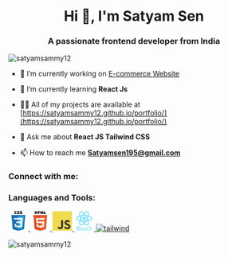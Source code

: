 <h1 align="center">Hi 👋, I'm Satyam Sen</h1>
<h3 align="center">A passionate frontend developer from India</h3>

<p align="left"> <img src="https://komarev.com/ghpvc/?username=satyamsammy12&label=Profile%20views&color=0e75b6&style=flat" alt="satyamsammy12" /> </p>

- 🔭 I’m currently working on [E-commerce Website](https://satyamsammy12.github.io/Eshop/)

- 🌱 I’m currently learning **React Js**

- 👨‍💻 All of my projects are available at [https://satyamsammy12.github.io/portfolio/](https://satyamsammy12.github.io/portfolio/)

- 💬 Ask me about **React JS Tailwind CSS**

- 📫 How to reach me **Satyamsen195@gmail.com**

<h3 align="left">Connect with me:</h3>
<p align="left">
</p>

<h3 align="left">Languages and Tools:</h3>
<p align="left"> <a href="https://www.w3schools.com/css/" target="_blank" rel="noreferrer"> <img src="https://raw.githubusercontent.com/devicons/devicon/master/icons/css3/css3-original-wordmark.svg" alt="css3" width="40" height="40"/> </a> <a href="https://www.w3.org/html/" target="_blank" rel="noreferrer"> <img src="https://raw.githubusercontent.com/devicons/devicon/master/icons/html5/html5-original-wordmark.svg" alt="html5" width="40" height="40"/> </a> <a href="https://developer.mozilla.org/en-US/docs/Web/JavaScript" target="_blank" rel="noreferrer"> <img src="https://raw.githubusercontent.com/devicons/devicon/master/icons/javascript/javascript-original.svg" alt="javascript" width="40" height="40"/> </a> <a href="https://reactjs.org/" target="_blank" rel="noreferrer"> <img src="https://raw.githubusercontent.com/devicons/devicon/master/icons/react/react-original-wordmark.svg" alt="react" width="40" height="40"/> </a> <a href="https://tailwindcss.com/" target="_blank" rel="noreferrer"> <img src="https://www.vectorlogo.zone/logos/tailwindcss/tailwindcss-icon.svg" alt="tailwind" width="40" height="40"/> </a> </p>

<p><img align="center" src="https://github-readme-stats.vercel.app/api/top-langs?username=satyamsammy12&show_icons=true&locale=en&layout=compact" alt="satyamsammy12" /></p>
